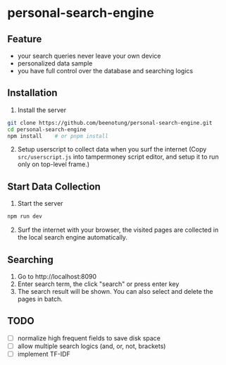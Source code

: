 # personal-search-engine

## Feature

- your search queries never leave your own device
- personalized data sample
- you have full control over the database and searching logics

## Installation

1. Install the server

```bash
git clone https://github.com/beenotung/personal-search-engine.git
cd personal-search-engine
npm install    # or pnpm install
```

2. Setup userscript to collect data when you surf the internet
   (Copy `src/userscript.js` into tampermoney script editor, and setup it to run only on top-level frame.)

## Start Data Collection

1. Start the server

```bash
npm run dev
```

2. Surf the internet with your browser, the visited pages are collected in the local search engine automatically.

## Searching

1. Go to http://localhost:8090
2. Enter search term, the click "search" or press enter key
3. The search result will be shown.
   You can also select and delete the pages in batch.

## TODO

- [ ] normalize high frequent fields to save disk space
- [ ] allow multiple search logics (and, or, not, brackets)
- [ ] implement TF-IDF
